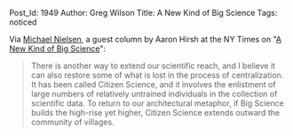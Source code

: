 Post_Id: 1949
Author: Greg Wilson
Title: A New Kind of Big Science
Tags: noticed

<p>Via <a href="http://michaelnielsen.org/blog/">Michael Nielsen</a>, a guest column by Aaron Hirsh at the NY Times on "<a href="http://judson.blogs.nytimes.com/2009/01/13/guest-column-a-new-kind-of-big-science/">A New Kind of Big Science</a>":</p>
<blockquote><p>There is another way to extend our scientific reach, and I believe it can also restore some of what is lost in the process of centralization. It has been called Citizen Science, and it involves the enlistment of large numbers of relatively untrained individuals in the collection of scientific data. To return to our architectural metaphor, if Big Science builds the high-rise yet higher, Citizen Science extends outward the community of villages.</p></blockquote>
